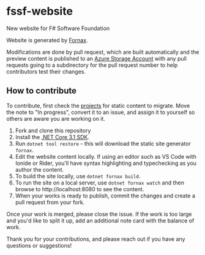 # fssf-website
New website for F# Software Foundation

Website is generated by [Fornax](https://github.com/ionide/Fornax).

Modifications are done by pull request, which are built automatically and the preview content is published to an [Azure Storage Account](https://fssfpreview.z22.web.core.windows.net) with any pull requests going to a subdirectory for the pull request number to help contributors test their changes.

## How to contribute

To contribute, first check the [projects](https://github.com/fsharp/fssf-website/projects/1) for static content to migrate. Move the note to "In progress", convert it to an issue, and assign it to yourself so others are aware you are working on it.

1. Fork and clone this repository
2. Install the [.NET Core 3.1 SDK](https://dotnet.microsoft.com/download/dotnet-core/3.1).
3. Run `dotnet tool restore` - this will download the static site generator `fornax`.
4. Edit the website content locally. If using an editor such as VS Code with Ionide or Rider, you'll have syntax highlighting and typechecking as you author the content.
5. To build the site locally, use `dotnet fornax build`.
6. To run the site on a local server, use `dotnet fornax watch` and then browse to http://localhost:8080 to see the content.
7. When your works is ready to publish, commit the changes and create a pull request from your fork.

Once your work is merged, please close the issue. If the work is too large and you'd like to split it up, add an additional note card with the balance of work.

Thank you for your contributions, and please reach out if you have any questions or suggestions!
